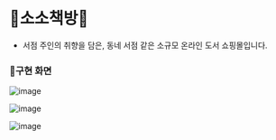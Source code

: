 # 📖소소책방📖
- 서점 주인의 취향을 담은, 동네 서점 같은 소규모 온라인 도서 쇼핑몰입니다.



### 🔎구현 화면
![image](https://user-images.githubusercontent.com/73736082/125175048-93a8ec80-e204-11eb-8850-a98a399258b6.png)


![image](https://user-images.githubusercontent.com/73736082/125175030-7542f100-e204-11eb-9b3f-e3d59d9b9618.png)


![image](https://user-images.githubusercontent.com/73736082/125175120-dec2ff80-e204-11eb-85d9-b97f973adb35.png)
